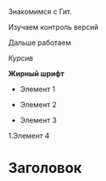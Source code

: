 Знакомимся с Гит.

Изучаем контроль версий

Дальше работаем

*Курсив*

**Жирный шрифт**

* Элемент 1

* Элемент 2

* Элемент 3

1.Элемент 4
# Заголовок